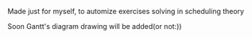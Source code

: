 Made just for myself, to automize exercises solving in scheduling theory

Soon Gantt's diagram drawing will be added(or not:))
